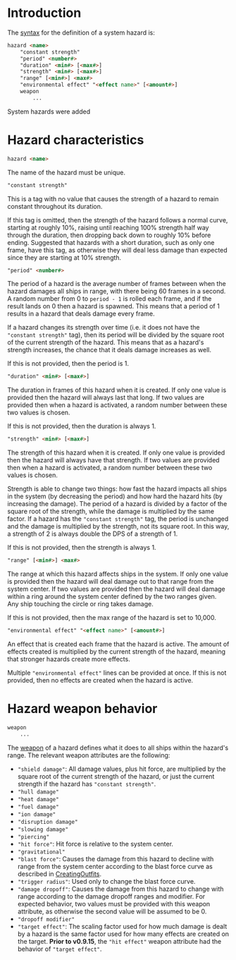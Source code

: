 # Introduction

The [syntax](DataFormat#grammar-specifications) for the definition of a system hazard is:
```html
hazard <name>
	"constant strength"
	"period" <number#>
	"duration" <min#> [<max#>]
	"strength" <min#> [<max#>]
	"range" [<min#>] <max#>
	"environmental effect" "<effect name>" [<amount#>]
	weapon
		...
```

System hazards were added

# Hazard characteristics

```html
hazard <name>
```

The name of the hazard must be unique.

```html
"constant strength"
```

This is a tag with no value that causes the strength of a hazard to remain constant throughout its duration.

If this tag is omitted, then the strength of the hazard follows a normal curve, starting at roughly 10%, raising until reaching 100% strength half way through the duration, then dropping back down to roughly 10% before ending. Suggested that hazards with a short duration, such as only one frame, have this tag, as otherwise they will deal less damage than expected since they are starting at 10% strength.

```html
"period" <number#>
```

The period of a hazard is the average number of frames between when the hazard damages all ships in range, with there being 60 frames in a second. A random number from 0 to `period - 1` is rolled each frame, and if the result lands on 0 then a hazard is spawned. This means that a period of 1 results in a hazard that deals damage every frame.

If a hazard changes its strength over time (i.e. it does not have the `"constant strength"` tag), then its period will be divided by the square root of the current strength of the hazard. This means that as a hazard's strength increases, the chance that it deals damage increases as well.

If this is not provided, then the period is 1.

```html
"duration" <min#> [<max#>]
```

The duration in frames of this hazard when it is created. If only one value is provided then the hazard will always last that long. If two values are provided then when a hazard is activated, a random number between these two values is chosen.

If this is not provided, then the duration is always 1.

```html
"strength" <min#> [<max#>]
```

The strength of this hazard when it is created. If only one value is provided then the hazard will always have that strength. If two values are provided then when a hazard is activated, a random number between these two values is chosen.

Strength is able to change two things: how fast the hazard impacts all ships in the system (by decreasing the period) and how hard the hazard hits (by increasing the damage). The period of a hazard is divided by a factor of the square root of the strength, while the damage is multiplied by the same factor. If a hazard has the `"constant strength"` tag, the period is unchanged and the damage is multiplied by the strength, not its square root. In this way, a strength of 2 is always double the DPS of a strength of 1.

If this is not provided, then the strength is always 1.

```html
"range" [<min#>] <max#>
```

The range at which this hazard affects ships in the system. If only one value is provided then the hazard will deal damage out to that range from the system center. If two values are provided then the hazard will deal damage within a ring around the system center defined by the two ranges given. Any ship touching the circle or ring takes damage.

If this is not provided, then the max range of the hazard is set to 10,000.

```html
"environmental effect" "<effect name>" [<amount#>]
```

An effect that is created each frame that the hazard is active. The amount of effects created is multiplied by the current strength of the hazard, meaning that stronger hazards create more effects.

Multiple `"environmental effect"` lines can be provided at once. If this is not provided, then no effects are created when the hazard is active.

# Hazard weapon behavior

```html
weapon
	...
```

The [weapon](CreatingOutfits#weapon-attributes) of a hazard defines what it does to all ships within the hazard's range. The relevant weapon attributes are the following:

* `"shield damage"`: All damage values, plus hit force, are multiplied by the square root of the current strength of the hazard, or just the current strength if the hazard has `"constant strength"`.
* `"hull damage"`
* `"heat damage"`
* `"fuel damage"`
* `"ion damage"`
* `"disruption damage"`
* `"slowing damage"`
* `"piercing"`
* `"hit force"`: Hit force is relative to the system center.
* `"gravitational"`
* `"blast force"`: Causes the damage from this hazard to decline with range from the system center according to the blast force curve as described in [CreatingOutfits](CreatingOutfits#weapon-attributes).
* `"trigger radius"`: Used only to change the blast force curve.
* `"damage dropoff"`: Causes the damage from this hazard to change with range according to the damage dropoff ranges and modifier. For expected behavior, two values must be provided with this weapon attribute, as otherwise the second value will be assumed to be 0.
* `"dropoff modifier"`
* `"target effect"`: The scaling factor used for how much damage is dealt by a hazard is the same factor used for how many effects are created on the target. **Prior to v0.9.15**, the `"hit effect"` weapon attribute had the behavior of `"target effect"`.
